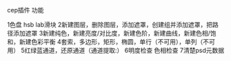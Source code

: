 cep插件
功能

1色盘 hsb lab滑块
2新建图层，删除图层，添加遮罩，创建组并添加遮罩，把路径添加遮罩
3新建纯色，新建亮度/对比度，新建色阶，新建曲线，新建色相/饱和，新建色彩平衡
4套索，多边形，矩形，椭圆，单行（不可用），单列（不可用）
5红绿蓝通道，还原通道（通道提取:）
6明度检查 色相检查
7清楚psd元数据
